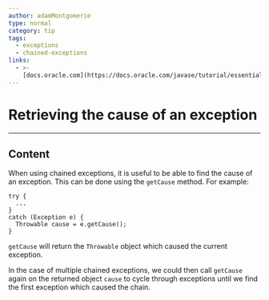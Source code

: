 ```yaml
---
author: adamMontgomerie
type: normal
category: tip
tags:
  - exceptions
  - chained-exceptions
links:
  - >-
    [docs.oracle.com](https://docs.oracle.com/javase/tutorial/essential/exceptions/chained.html){website}
---
```


# Retrieving the cause of an exception


---

## Content

When using chained exceptions, it is useful to be able to find the cause of an exception. This can be done using the `getCause` method. For example:

```plain-text
try {
  ...
}
catch (Exception e) {
  Throwable cause = e.getCause();
}
```

`getCause` will return the `Throwable` object which caused the current exception.

In the case of multiple chained exceptions, we could then call `getCause` again on the returned object `cause` to cycle through exceptions until we find the first exception which caused the chain.
 
